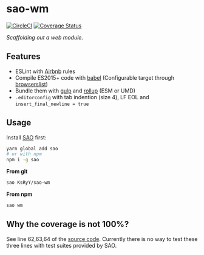 # sao-wm
[![CircleCI](https://circleci.com/gh/KsRyY/sao-wm.svg?style=svg)](https://circleci.com/gh/KsRyY/sao-wm) [![Coverage Status](https://coveralls.io/repos/github/KsRyY/sao-wm/badge.svg?branch=master)](https://coveralls.io/github/KsRyY/sao-wm?branch=master)

*Scaffolding out a web module.*

## Features
* ESLint with [Airbnb](https://github.com/airbnb/javascript) rules
* Compile ES2015+ code with [babel](https://github.com/babel/babel) (Configurable target through [browserslist](https://github.com/browserslist/browserslist))
* Bundle them with [gulp](https://github.com/gulpjs/gulp) and [rollup](https://github.com/rollup/rollup) (ESM or UMD)
* `.editorconfig` with tab indention (size 4), LF EOL and `insert_final_newline = true`

## Usage

Install [SAO](https://github.com/saojs/sao) first:
``` bash
yarn global add sao
# or with npm
npm i -g sao
```

**From git**
``` bash
sao KsRyY/sao-wm
```

**From npm**
``` bash
sao wm
```

## Why the coverage is not 100%?

See line 62,63,64 of the [source code](saofile.js).
Currently there is no way to test these three lines with test suites provided by SAO.

